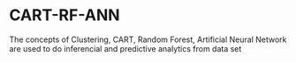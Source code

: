 # CART-RF-ANN
The concepts of Clustering, CART, Random Forest, Artificial Neural Network are used to do inferencial and predictive analytics from data set
